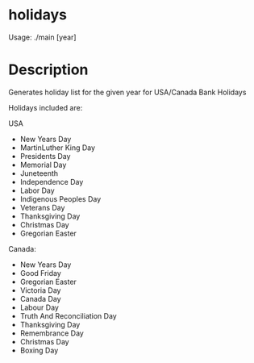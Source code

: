 # holidays

Usage: ./main [year]

# Description
Generates holiday list for the given year for USA/Canada Bank Holidays

Holidays included are:

USA  
- New Years Day  
- MartinLuther King Day  
- Presidents Day  
- Memorial Day  
- Juneteenth  
- Independence Day  
- Labor Day  
- Indigenous Peoples Day  
- Veterans Day  
- Thanksgiving Day  
- Christmas Day  
- Gregorian Easter  

Canada:
- New Years Day  
- Good Friday  
- Gregorian Easter  
- Victoria Day  
- Canada Day  
- Labour Day  
- Truth And Reconciliation Day  
- Thanksgiving Day  
- Remembrance Day  
- Christmas Day  
- Boxing Day  
